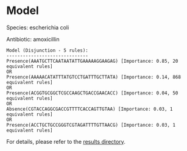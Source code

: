 
# Model

Species: escherichia coli

Antibiotic: amoxicillin

```
Model (Disjunction - 5 rules):
------------------------------
Presence(AAATGCTTCAATAATATTGAAAAAGGAAGAG) [Importance: 0.85, 20 equivalent rules]
OR
Presence(AAAAACATATTTATGTCCTGATTTGCTTATA) [Importance: 0.14, 868 equivalent rules]
OR
Presence(ACGGTGCGGCTCGCCAAGCTGACCGAACACC) [Importance: 0.04, 50 equivalent rules]
OR
Absence(CGTACCAGGCGACCGTTTTCACCAGTTGTAA) [Importance: 0.03, 1 equivalent rules]
OR
Presence(ACCTGCTGCCGGGTCGTAGATTTTGTTAACG) [Importance: 0.03, 1 equivalent rules]

```

For details, please refer to the [results directory](../../../../../results/scm_b/escherichia%20coli/amoxicillin/repeat_7/).

